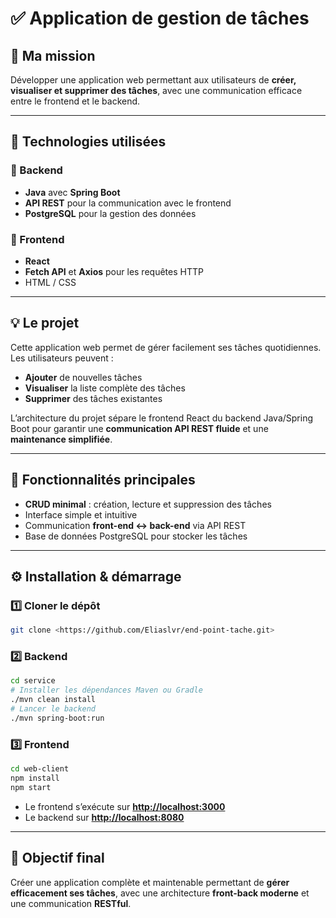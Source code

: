 # ✅ Application de gestion de tâches

## 🎯 Ma mission

Développer une application web permettant aux utilisateurs de **créer, visualiser et supprimer des tâches**, avec une communication efficace entre le frontend et le backend.

---

## 🧰 Technologies utilisées

### 🔹 Backend

* **Java** avec **Spring Boot**
* **API REST** pour la communication avec le frontend
* **PostgreSQL** pour la gestion des données

### 🔹 Frontend

* **React**
* **Fetch API** et **Axios** pour les requêtes HTTP
* HTML / CSS

---

## 💡 Le projet

Cette application web permet de gérer facilement ses tâches quotidiennes.
Les utilisateurs peuvent :

* **Ajouter** de nouvelles tâches
* **Visualiser** la liste complète des tâches
* **Supprimer** des tâches existantes

L’architecture du projet sépare le frontend React du backend Java/Spring Boot pour garantir une **communication API REST fluide** et une **maintenance simplifiée**.

---

## 📄 Fonctionnalités principales

* **CRUD minimal** : création, lecture et suppression des tâches
* Interface simple et intuitive
* Communication **front-end ↔ back-end** via API REST
* Base de données PostgreSQL pour stocker les tâches

---

## ⚙️ Installation & démarrage

### 1️⃣ Cloner le dépôt

```bash
git clone <https://github.com/Eliaslvr/end-point-tache.git>
```

### 2️⃣ Backend

```bash
cd service
# Installer les dépendances Maven ou Gradle
./mvn clean install
# Lancer le backend
./mvn spring-boot:run
```

### 3️⃣ Frontend

```bash
cd web-client
npm install
npm start
```

* Le frontend s’exécute sur **[http://localhost:3000](http://localhost:3000)**
* Le backend sur **[http://localhost:8080](http://localhost:8080)** 

---

## 🏁 Objectif final

Créer une application complète et maintenable permettant de **gérer efficacement ses tâches**, avec une architecture **front-back moderne** et une communication **RESTful**.

